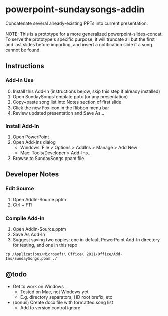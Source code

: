 # powerpoint-sundaysongs-addin
Concatenate several already-existing PPTs into current presentation.
<br /><br />NOTE: This is a prototype for a more generalized powerpoint-slides-concat. To serve the prototype's specific purpose, it will truncate all but the first and last slides before importing, and insert a notification slide if a song cannot be found.
<!-- @todo: powerpoint-slides-import better name? + better keywordy description -->


## Instructions

### Add-In Use
0. Install this Add-In (instructions below, skip this step if already installed)
1. Open SundaySongsTemplate.pptx (or any presentation)
2. Copy+paste song list into Notes section of first slide
3. Click the new Fox icon in the Ribbon menu bar
4. Review updated presentation and Save As...

### Install Add-In
1. Open PowerPoint
2. Open Add-Ins dialog
	- Windows: File > Options > AddIns > Manage > Add New
	- Mac: Tools/Developer > Add-Ins...
3. Browse to SundaySongs.ppam file



## Developer Notes

### Edit Source
1. Open AddIn-Source.pptm
2. Ctrl + F11

### Compile Add-In
1. Open AddIn-Source.pptm
2. Save As Add-In
3. Suggest saving two copies: one in default PowerPoint Add-In directory for testing, and one in this repo
```shell
cp /Applications/Microsoft\ Office\ 2011/Office/Add-Ins/SundaySongs.ppam ./
```



## @todo
- Get to work on Windows
	- Tested on Mac, not Windows yet
	- E.g. directory separators, HD root prefix, etc
- (bonus) Create docx file with formatted song list
	- Add to version control ignore


<!--

Sub findAndImport()
	Dim song As Variant
	Dim files As Collection
	Dim file As Variant
	Dim fileMatch As Variant
	Dim addSlidesAfterIndex As Long
	Dim blankSlide As Slide

	If Len(ActivePresentation.Path) = 0 Then
		MsgBox "Please save your presentation before running"
		Exit Sub
	End If

	' Remove all but first and last slides
	Do While ActivePresentation.Slides.Count > 2
		ActivePresentation.Slides(2).Delete
	Loop

	Set files = listFiles(getSongsDirectory())
	For Each song In getSongListInput()
		fileMatch = Null
		For Each file In files
			' Normalize
			If normalize(song) = normalize(file(0)) Then
				fileMatch = file
				Exit For
			End If
		Next file
		addSlidesAfterIndex = ActivePresentation.Slides.Count-1
		If addSlidesAfterIndex < 1 Then addSlidesAfterIndex = 1
		If Not IsNull(fileMatch) Then
			Debug.Print "MATCH: " & song & " == " & fileMatch(0)
			ActivePresentation.Slides.InsertFromFile replace(replace(fileMatch(1),"Macintosh HD",""),":","/"), addSlidesAfterIndex
		Else
			Debug.Print "NO MATCH: " & song
			'Set blankSlide = ActivePresentation.Slides.AddSlide(addSlidesAfterIndex+1, ActivePresentation.Slides(1).CustomLayout)
			Set blankSlide = ActivePresentation.Slides.AddSlide(addSlidesAfterIndex+1, ActivePresentation.Designs(1).SlideMaster.CustomLayouts(1))
			blankSlide.Shapes.Title.TextFrame.TextRange.Text = song
		End If
	Next song
End Sub

Function getSongsDirectory()
	' Application.FileDialog not found?
	' Application.FileDialog(msoFileDialogFolderPicker)
	' getSongsDirectory = "/Users/ahulce/Dropbox/Beachmint/powerpoint-sundaysongs-addin/example-songs/"
	' getSongsDirectory = "Macintosh HD:Users:ahulce:Dropbox:Beachmint:powerpoint-sundaysongs-addin:example-songs:"
	getSongsDirectory = ActivePresentation.Path & ":"
End Function

Function getSongListInput() As Collection
	' Songs separated by newlines or semicolons in first slide notes
	Dim notes As String
	Dim lines() As String
	Dim line As String
	Dim songs As New Collection
	Dim i As Integer

	notes = ActivePresentation.Slides(1).NotesPage.Shapes.Placeholders(2).TextFrame.TextRange.text
	'lines = Split(notes, vbLf)
	'lines = Split(notes, vbCrLf)
	lines = Split(notes, vbNewLine)
	For i = 0 To UBound(lines)
		line = Trim(lines(i))
		If line <> "" Then
			songs.Add line
		End If
	Next i
	Set getSongListInput = songs
End Function

Function listFiles(ByVal path As String) As Collection
	' WARNING: This isn't multi-client safe, could result in infinite while()
	Dim items As New Collection
	Dim fileName As String
	Dim subfolders As New Collection
	Dim subfolder As Variant
	Dim subfolderItem As Variant

	fileName = dir(path, vbDirectory)
	Do While Len(fileName) > 0
		If Left(fileName,1) <> "." Then
			If Right(fileName, 5) = ".pptx" Or Right(fileName, 4) = ".ppt" Then
				' Note: At least on mac, replaces end bits of long names with weird stuff, so compare first 18 chars
				' strPiece = Left(fileName, 18)
				items.Add Array(fileName, path & fileName)
			ElseIf IsDir(path & fileName) Then
				' Cannot recurse here, see WARNING above
				subfolders.Add path & fileName & ":"
			End If
		End If
		fileName = dir
	Loop
	For Each subfolder In subfolders
		For Each subfolderItem In listFiles(subfolder)
			items.Add subfolderItem
		Next subfolderItem
	Next subfolder
	Set listFiles = items
End Function

Function IsDir(ByVal path As String) As Boolean
	If GetAttr(path) And vbDirectory Then
		IsDir = True
	End If
End Function

Function normalize(ByVal str As String) As String
	str = trim(str)
	str = lcase(str)
	str = replace(replace(str,".pptx",""),".ppt","")
	str = stripNonAlphaNumeric(str)
	normalize = str
End Function

Function stripNonAlphaNumeric(ByVal str As String) As String
	Dim i As Integer
	Dim strStripped As String

	For i = 1 To Len(str)
		Select Case Asc(Mid(str, i, 1))
			Case 48 To 57, 65 To 90, 97 To 122:
				strStripped = strStripped & Mid(str, i, 1)
		End Select
	Next
	stripNonAlphaNumeric = strStripped
End Function



''' CLEANER BUT DONT WORK ATTEMPTS BELOW '''


' FileSystemObject not found :(
Private Function listFiles(ByVal path As String) As String()
	'Dim fso As New FileSystemObject
	Dim fso As Object
	Dim dir As Object
	Dim file As Object
	Dim n As Integer
	Dim result() As String

	Set fso = createObject("FileSystemObject")
	Set dir = objFSO.GetFolder(path)
	For Each file In dir.Files
		ReDim Preserve result(n) As String
		result(n) = file.path & file.name
		n = n+1
	Next file

	listFiles = result
End Function

' Doesnt work without ActiveX stuff... :(
Function SplitRe(text As String, pattern As String, Optional ignorecase As Boolean) As String()
	' Use example: getSongListInput = SplitRe(notes, "\n\r|\r\n|\r|\n|\s*;\s*")
	Static re As Object
	If re Is Nothing Then
		Set re = CreateObject("VBScript.RegExp")
		re.Global = True
		re.MultiLine = True
	End If
	re.ignorecase = ignorecase
	re.pattern = pattern
	SplitRe = Strings.Split(re.Replace(text, vbNullChar), vbNullChar)
End Function

-->
